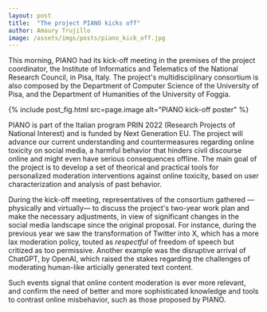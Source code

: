```yaml
---
layout: post
title:  "The project PIANO kicks off"
author: Amaury Trujillo
image: /assets/imgs/posts/piano_kick_off.jpg
---
```


This morning, PIANO had its kick-off meeting in the premises of the project coordinator, the Institute of Informatics and Telematics of the National Research Council, in Pisa, Italy. The project's multidisciplinary consortium is also composed by the Department of Computer Science of the University of Pisa, and the Department of Humanities of the University of Foggia. 

{% include post_fig.html src=page.image alt="PIANO kick-off poster" %}

PIANO is part of the Italian program PRIN 2022 (Research Projects of National Interest) and is funded by Next Generation EU. The project will advance our current understanding and countermeasures regarding online toxicity on social media, a harmful behavior that hinders civil discourse online and might even have serious consequences offline. The main goal of the project is to develop a set of theorical and practical tools for personalized moderation interventions against online toxicity, based on user characterization and analysis of past behavior.

During the kick-off meeting, representatives of the consortium gathered —physically and virtually— to discuss the project's two-year work plan and make the necessary adjustments, in view of significant changes in the social media landscape since the original proposal. For instance, during the previous year we saw the transformation of Twitter into X, which has a more lax moderation policy, touted as _respectful_ of freedom of speech but critized as too permissive. Another example was the disruptive arrival of ChatGPT, by OpenAI, which raised the stakes regarding the challenges of moderating human-like articially generated text content.

Such events signal that online content moderation is ever more relevant, and confirm the need of better and more sophisticated knowledge and tools to contrast online misbehavior, such as those proposed by PIANO.

